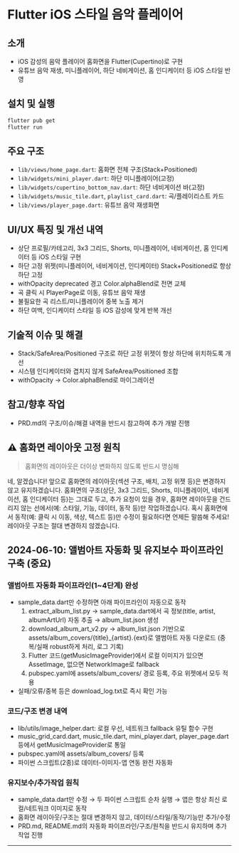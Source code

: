 # Flutter iOS 스타일 음악 플레이어

## 소개
- iOS 감성의 음악 플레이어 홈화면을 Flutter(Cupertino)로 구현
- 유튜브 음악 재생, 미니플레이어, 하단 네비게이션, 홈 인디케이터 등 iOS 스타일 반영

## 설치 및 실행
```bash
flutter pub get
flutter run
```

## 주요 구조
- `lib/views/home_page.dart`: 홈화면 전체 구조(Stack+Positioned)
- `lib/widgets/mini_player.dart`: 하단 미니플레이어(고정)
- `lib/widgets/cupertino_bottom_nav.dart`: 하단 네비게이션 바(고정)
- `lib/widgets/music_tile.dart`, `playlist_card.dart`: 곡/플레이리스트 카드
- `lib/views/player_page.dart`: 유튜브 음악 재생화면

## UI/UX 특징 및 개선 내역
- 상단 프로필/카테고리, 3x3 그리드, Shorts, 미니플레이어, 네비게이션, 홈 인디케이터 등 iOS 스타일 구현
- 하단 고정 위젯(미니플레이어, 네비게이션, 인디케이터) Stack+Positioned로 항상 하단 고정
- withOpacity deprecated 경고 Color.alphaBlend로 전면 교체
- 곡 클릭 시 PlayerPage로 이동, 유튜브 음악 재생
- 불필요한 곡 리스트/미니플레이어 중복 노출 제거
- 하단 여백, 인디케이터 스타일 등 iOS 감성에 맞게 반복 개선

## 기술적 이슈 및 해결
- Stack/SafeArea/Positioned 구조로 하단 고정 위젯이 항상 하단에 위치하도록 개선
- 시스템 인디케이터와 겹치지 않게 SafeArea/Positioned 조합
- withOpacity → Color.alphaBlend로 마이그레이션

## 참고/향후 작업
- PRD.md의 구조/이슈/해결 내역을 반드시 참고하여 추가 개발 진행

## ⚠️ 홈화면 레이아웃 고정 원칙

> 홈화면의 레이아웃은 더이상 변화하지 않도록 반드시 명심해

네, 알겠습니다!
앞으로 홈화면의 레이아웃(섹션 구조, 배치, 고정 위젯 등)은 변경하지 않고 유지하겠습니다.
홈화면의 구조(상단, 3x3 그리드, Shorts, 미니플레이어, 네비게이션, 홈 인디케이터 등)는 그대로 두고,
추가 요청이 있을 경우, 홈화면 레이아웃을 건드리지 않는 선에서(예: 스타일, 기능, 데이터, 동작 등)만 작업하겠습니다.
혹시 홈화면에서 동작(예: 클릭 시 이동, 색상, 텍스트 등)만 수정이 필요하다면 언제든 말씀해 주세요!
레이아웃 구조는 절대 변경하지 않겠습니다.

## 2024-06-10: 앨범아트 자동화 및 유지보수 파이프라인 구축 (중요)

### 앨범아트 자동화 파이프라인(1~4단계) 완성
- sample_data.dart만 수정하면 아래 파이프라인이 자동으로 동작
  1. extract_album_list.py → sample_data.dart에서 곡 정보(title, artist, albumArtUrl) 자동 추출 → album_list.json 생성
  2. download_album_art_v2.py → album_list.json 기반으로 assets/album_covers/{title}_{artist}.{ext}로 앨범아트 자동 다운로드 (중복/실패 robust하게 처리, 로그 기록)
  3. Flutter 코드(getMusicImageProvider)에서 로컬 이미지가 있으면 AssetImage, 없으면 NetworkImage로 fallback
  4. pubspec.yaml에 assets/album_covers/ 경로 등록, 주요 위젯에서 모두 적용
- 실패/오류/중복 등은 download_log.txt로 즉시 확인 가능

### 코드/구조 변경 내역
- lib/utils/image_helper.dart: 로컬 우선, 네트워크 fallback 유틸 함수 구현
- music_grid_card.dart, music_tile.dart, mini_player.dart, player_page.dart 등에서 getMusicImageProvider로 통일
- pubspec.yaml에 assets/album_covers/ 등록
- 파이썬 스크립트(2종)로 데이터-이미지-앱 연동 완전 자동화

### 유지보수/추가작업 원칙
- sample_data.dart만 수정 → 두 파이썬 스크립트 순차 실행 → 앱은 항상 최신 로컬/네트워크 이미지로 동작
- 홈화면 레이아웃/구조는 절대 변경하지 않고, 데이터/스타일/동작/기능만 추가/수정
- PRD.md, README.md의 자동화 파이프라인/구조/원칙을 반드시 유지하며 추가 작업 진행

---
